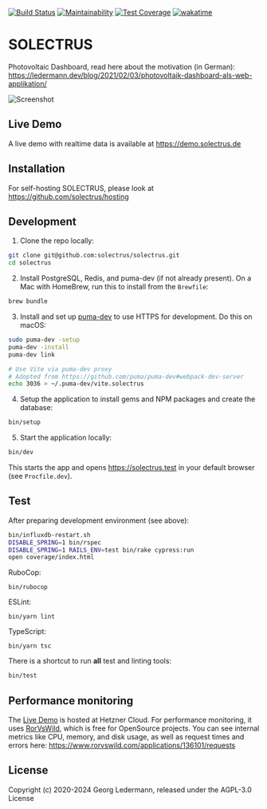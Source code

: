 [![Build Status](https://github.com/solectrus/solectrus/workflows/Continuous%20integration/badge.svg)](https://github.com/solectrus/solectrus/actions)
[![Maintainability](https://api.codeclimate.com/v1/badges/10d74fb7665c045afcf4/maintainability)](https://codeclimate.com/repos/5fe98897e985f4018b001e7d/maintainability)
[![Test Coverage](https://api.codeclimate.com/v1/badges/10d74fb7665c045afcf4/test_coverage)](https://codeclimate.com/repos/5fe98897e985f4018b001e7d/test_coverage)
[![wakatime](https://wakatime.com/badge/user/697af4f5-617a-446d-ba58-407e7f3e0243/project/ce8d6e54-7457-42e5-94a3-33a9d4021d45.svg)](https://wakatime.com/badge/user/697af4f5-617a-446d-ba58-407e7f3e0243/project/ce8d6e54-7457-42e5-94a3-33a9d4021d45)

# SOLECTRUS

Photovoltaic Dashboard, read here about the motivation (in German):
https://ledermann.dev/blog/2021/02/03/photovoltaik-dashboard-als-web-applikation/

![Screenshot](screenshot.webp)

## Live Demo

A live demo with realtime data is available at https://demo.solectrus.de

## Installation

For self-hosting SOLECTRUS, please look at https://github.com/solectrus/hosting

## Development

1. Clone the repo locally:

```bash
git clone git@github.com:solectrus/solectrus.git
cd solectrus
```

2. Install PostgreSQL, Redis, and puma-dev (if not already present). On a Mac with HomeBrew, run this to install from the `Brewfile`:

```bash
brew bundle
```

3. Install and set up [puma-dev](https://github.com/puma/puma-dev) to use HTTPS for development. Do this on macOS:

```bash
sudo puma-dev -setup
puma-dev -install
puma-dev link

# Use Vite via puma-dev proxy
# Adopted from https://github.com/puma/puma-dev#webpack-dev-server
echo 3036 > ~/.puma-dev/vite.solectrus
```

4. Setup the application to install gems and NPM packages and create the database:

```bash
bin/setup
```

5. Start the application locally:

```bash
bin/dev
```

This starts the app and opens https://solectrus.test in your default browser (see `Procfile.dev`).

## Test

After preparing development environment (see above):

```bash
bin/influxdb-restart.sh
DISABLE_SPRING=1 bin/rspec
DISABLE_SPRING=1 RAILS_ENV=test bin/rake cypress:run
open coverage/index.html
```

RuboCop:

```
bin/rubocop
```

ESLint:

```
bin/yarn lint
```

TypeScript:

```
bin/yarn tsc
```

There is a shortcut to run **all** test and linting tools:

```bash
bin/test
```

## Performance monitoring

The [Live Demo](https://demo.solectrus.de) is hosted at Hetzner Cloud. For performance monitoring, it uses [RorVsWild](https://www.rorvswild.com), which is free for OpenSource projects. You can see internal metrics like CPU, memory, and disk usage, as well as request times and errors here:
https://www.rorvswild.com/applications/136101/requests

## License

Copyright (c) 2020-2024 Georg Ledermann, released under the AGPL-3.0 License
